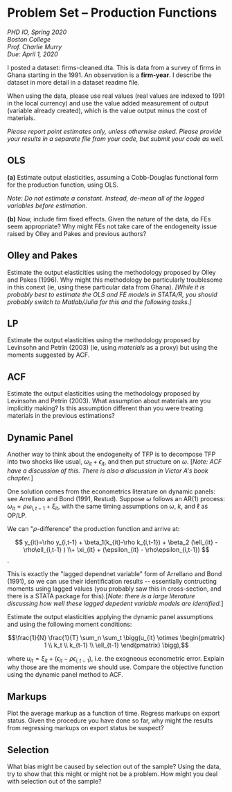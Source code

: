 # Problem Set – Production Functions

*PHD IO, Spring 2020*  
*Boston College*  
*Prof. Charlie Murry*  
*Due: April 1, 2020*    

I posted a dataset: firms-cleaned.dta. This is data from a survey of firms in Ghana starting in the 1991. An observation is a  **firm-year**. I describe the dataset in more detail in a dataset readme file.

When using the data, please use real values (real values are indexed to 1991 in the local currency) and use the value added measurement of output (variable already created), which is the value output minus the cost of materials.

*Please report point estimates only, unless otherwise asked. Please provide your results in a separate file from your code, but submit your code as well.*

## OLS

**(a)**  Estimate output elasticities, assuming a Cobb-Douglas functional form for the production function, using OLS.

_Note: Do not estimate a constant. Instead, de-mean all of the logged variables before estimation._

**(b)**  Now, include firm fixed effects. Given the nature of the data, do FEs seem appropriate? Why might FEs not take care of the endogeneity issue raised by Olley and Pakes and previous authors?

## Olley and Pakes

Estimate the output elasticities using the methodology proposed by Olley and Pakes (1996). Why might this methodology be particularly troublesome in this conext (ie, using these particular data from Ghana). *[While it is probably best to estimate the OLS and FE models in STATA/R, you should probably switch to Matlab/Julia for this and the following tasks.]*

## LP

Estimate the output elasticities using the methodology proposed by Levinsohn and Petrin (2003) (ie, using *materials* as a proxy) but using the moments suggested by ACF.

## ACF

Estimate the output elasticities using the methodology proposed by Levinsohn and Petrin (2003). What assumption about materials are you implicitly making? Is this assumption different than you were treating materials in the previous estimations?

## Dynamic Panel
Another way to think about the endogeneity of TFP is to decompose TFP into two shocks like usual, $\omega_{it} + \epsilon_{it}$, and then put structure on $\omega$. [*Note: ACF have a discussion of this. There is also a discussion in Victor A's book chapter.*]

One solution comes from the econometrics literature on dynamic panels: see Arrellano and Bond (1991, Restud). Suppose $\omega$ follows an AR(1) process: $\omega_{it} = \rho \omega_{i,t-1} + \xi_{it}$, with the same timing assumptions on $\omega$, $k$, and $\ell$ as OP/LP.

We can "$\rho$-difference" the production function and arrive at:

$$
y_{it}=\rho y_{i,t-1} + \beta_1(k_{it}-\rho k_{i,t-1}) + \beta_2 (\ell_{it} - \rho\ell_{i,t-1} ) \\+ \xi_{it} + (\epsilon_{it} - \rho\epsilon_{i,t-1})
$$.

This is exactly the "lagged dependnet variable" form of Arrellano and Bond (1991), so we can use their identification results -- essentially contructing moments using lagged values (you probably saw this in cross-section, and there is a STATA package for this).[*Note: there is a large literature discussing how well these lagged depedent variable models are identified.*]

Estimate the output elasticities applying the dynamic panel assumptions and using the following moment conditions:

$$\frac{1}{N} \frac{1}{T} \sum_n \sum_t \bigg(u_{it} \otimes \begin{pmatrix}
1 \\
k_t \\
k_{t-1} \\
\ell_{t-1}
\end{pmatrix}
 \bigg),$$

where $u_{it} = \xi_{it} + (\epsilon_{it} - \rho\epsilon_{i,t-1})$, i.e. the exogneous econometric error.  Explain why those are the moments we should use. Compare the objective function using the dynamic panel method to ACF.

## Markups

Plot the average markup as a function of time. Regress markups on export status. Given the procedure you have done so far, why might the results from regressing markups on export status be suspect?

## Selection

What bias might be caused by selection out of the sample? Using the data, try to show that this might or might not be a problem. How might you deal with selection out of the sample?
